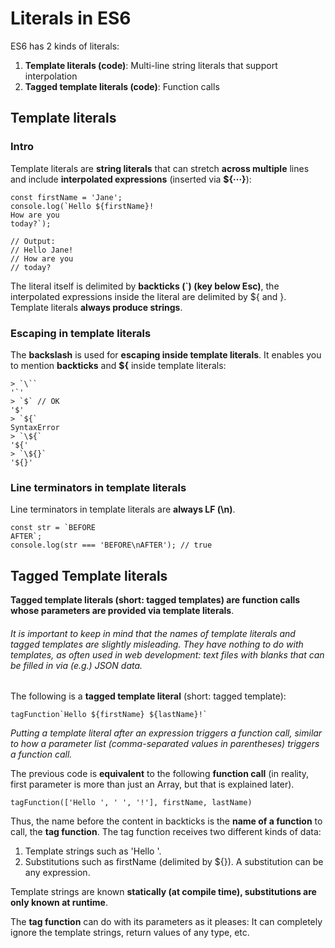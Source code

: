 # Literals in ES6

ES6 has 2 kinds of literals:

1. **Template literals (code)**: Multi-line string literals that support interpolation
2. **Tagged template literals (code)**: Function calls

## Template literals

### Intro
Template literals are **string literals** that can stretch **across multiple** lines and include **interpolated expressions** (inserted via **${···}**):

	const firstName = 'Jane';
	console.log(`Hello ${firstName}!
	How are you
	today?`);

	// Output:
	// Hello Jane!
	// How are you
	// today?


The literal itself is delimited by **backticks (`) (key below Esc)**, the interpolated expressions inside the literal are delimited by ${ and }. Template literals **always produce strings**.

### Escaping in template literals

The **backslash** is used for **escaping inside template literals**.
It enables you to mention **backticks** and **${** inside template literals:


	> `\``
	'`'
	> `$` // OK
	'$'
	> `${`
	SyntaxError
	> `\${`
	'${'
	> `\${}`
	'${}'

### Line terminators in template literals

Line terminators in template literals are **always LF (\n)**.

	const str = `BEFORE
	AFTER`;
	console.log(str === 'BEFORE\nAFTER'); // true


## Tagged Template literals

**Tagged template literals (short: tagged templates) are function calls whose parameters are provided via template literals**.  
 

###### It is important to keep in mind that the names of template literals and tagged templates are slightly misleading. They have nothing to do with templates, as often used in web development: text files with blanks that can be filled in via (e.g.) JSON data.

The following is a **tagged template literal** (short: tagged template):

	tagFunction`Hello ${firstName} ${lastName}!`

*Putting a template literal after an expression triggers a function call, similar to how a parameter list (comma-separated values in parentheses) triggers a function call.*  

The previous code is **equivalent** to the following **function call** (in reality, first parameter is more than just an Array, but that is explained later).

	tagFunction(['Hello ', ' ', '!'], firstName, lastName)

Thus, the name before the content in backticks is the **name of a function** to call, the **tag function**. The tag function receives two different kinds of data: 

1. Template strings such as 'Hello '.
2. Substitutions such as firstName (delimited by ${}). A substitution can be any expression.

Template strings are known **statically (at compile time), substitutions are only known at runtime**. 

The **tag function** can do with its parameters as it pleases: It can completely ignore the template strings, return values of any type, etc.
